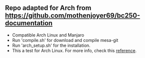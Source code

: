 ## Repo adapted for Arch from https://github.com/mothenjoyer69/bc250-documentation
- Compatible Arch Linux and Manjaro
- Run 'compile.sh' for download and compile mesa-git
- Run 'arch_setup.sh' for the installation.
- This a test for Arch Linux. For more info, check this [reference](https://github.com/mothenjoyer69/bc250-documentation/blob/main/README.md).
